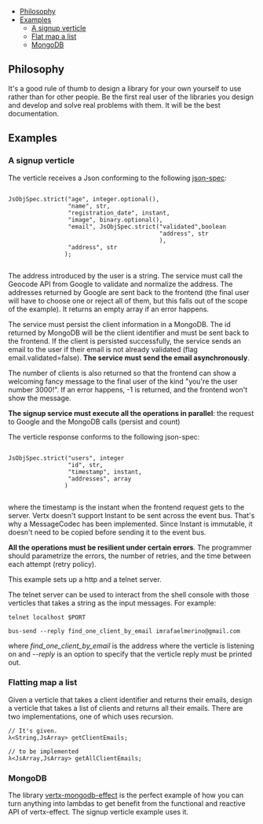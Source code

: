 
- [Philosophy](#philosophy)
- [Examples](#examples)
  - [A signup verticle](#signup)
  - [Flat map a list](#flatmap)
  - [MongoDB](#mongodb)

## <a name="philosophy"><a/> Philosophy 
It's a good rule of thumb to design a library for your own yourself to use rather than 
for other people. Be the first real user of the libraries you design and develop and 
solve real problems with them. It will be the best documentation.

## <a name="examples"><a/> Examples
### <a name="signup"><a/> A signup verticle
The verticle receives a Json conforming to the following [json-spec](https://github.com/imrafaelmerino/json-values):

```

JsObjSpec.strict("age", integer.optional(),
                 "name", str,
                 "registration_date", instant,
                 "image", binary.optional(),
                 "email", JsObjSpec.strict("validated",boolean
                                           "address", str
                                           ),
                 "address", str 
                );
                
```                

The address introduced by the user is a string. The service must call the Geocode API from Google to validate and normalize
the address. The addresses returned by Google are sent back to the frontend (the final user will have to choose one or reject
all of them, but this falls out of the scope of the example). It returns an empty array if an error happens.

The service must persist the client information in a MongoDB. The id returned by MongoDB will be the client identifier
and must be sent back to the frontend. If the client is persisted successfully, the service sends an email to the user
if their email is not already validated (flag email.validated=false). **The service must send the email asynchronously**.

The number of clients is also returned so that the frontend can show a welcoming fancy message to the final user of the
kind "you're the user number 3000!". If an error happens, -1 is returned, and the frontend won't show the message.

**The signup service must execute all the operations in parallel**: the request to  Google and the MongoDB calls (persist and count)

The verticle response conforms to the following json-spec:

```

JsObjSpec.strict("users", integer
                 "id", str,
                 "timestamp", instant,
                 "addresses", array
                )
                
```                

where the timestamp is the instant when the frontend request gets to the server. Vertx doesn't
support Instant to be sent across the event bus. That's why a MessageCodec has been implemented. 
Since Instant is immutable, it doesn't need to be copied before sending it to the event bus.

**All the operations must be resilient under certain errors**. The programmer should parametrize the errors, the number
of retries, and the time between each attempt (retry policy).

This example sets up a http and a telnet server.

The telnet server can be used to interact from the shell console with those verticles that takes a string as the input
messages. For example:

```
telnet localhost $PORT 

bus-send --reply find_one_client_by_email imrafaelmerino@gmail.com

```

where _find_one_client_by_email_ is the address where the verticle is listening on and _--reply_
is an option to specify that the verticle reply must be printed out.

### <a name="flatmap"><a/> Flatting map a list
Given a verticle that takes a client identifier and returns their emails, design a verticle
that takes a list of clients and returns all their emails. There are two implementations,
one of which uses recursion.

```
// It's given.
λ<String,JsArray> getClientEmails;

// to be implemented
λ<JsArray,JsArray> getAllClientEmails;

```


### <a name="mongodb"><a/> MongoDB
The library [vertx-mongodb-effect](https://github.com/imrafaelmerino/vertx-mongodb-effect) is
the perfect example of how you can turn anything into lambdas to get benefit from
the functional and reactive API of vertx-effect. The signup verticle example uses it.





